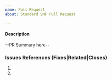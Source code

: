 ```yaml
---
name: Pull Request
about: Standard SMF Pull Request

---
```


#### Description
--PR Summary here--

### Issues References (Fixes|Related|Closes)
1. 
2. 
